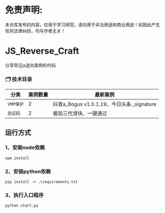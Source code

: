 # 免责声明:
本仓库发布的内容，仅用于学习研究，请勿用于非法用途和商业用途！如因此产生任何法律纠纷，均与作者无关！

# JS_Reverse_Craft
分享常见js逆向案例的代码

### 🗂️ 技术目录
| 分类    | 案例数量 | 最新案例                                
|-----------|------|-------------------------------------|
| `VMP保护`  | 2    | 抖音a_Bogus v1.0.1.19、今日头条 _signature | 
| `验证码`   | 2    | 极验三代滑块、一键通过                         |


## 运行方式
### 1、安装node依赖
`npm install`
### 2、安装python依赖
`pip install -r .\requirements.txt`
### 3、执行入口程序
`python start.py`



